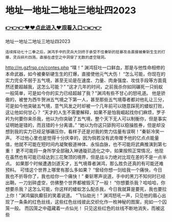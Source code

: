 # 地址一地址二地址三地址四2023

### <a href="https://github.com/xinfue/dunp/issues/2">👉👉👉♥♥点此进入♥观看入口👈👉👉</a>

地址一地址二地址三地址四2023

    连续挥动七十二拳之后，渊鸿手中的灵兵大剑终于承受不住秦斩的狂暴攻击直接被秦斩生生的打爆，灵兵碎片四溅，直接在虚空之中洞穿了无数的虚空隧洞。
   http://m.gzfrsp.cn/contes.php 
    “噗！”
    渊鸿狂吐一口鲜血，那是与他性命相修的本命武器，如今被秦斩硬生生的打爆，直接使他元气大伤！
    “怎么可能，你现在的实力完全不弱于五气境，甚至无论是在速度、力量、肉身强度、攻伐手段等方面竟然还要超越我，这怎么可能？”
    “这才几年的时间，之前我杀你如同碾死一只蚂蚁一般简单，可是如今你的实力已经超越了我？”渊鸿有些不甘心的怒吼道。
    他是骄傲的，被誉为西牛贺洲五气境之下第一人，甚至那些五气境尊者都对他礼让三分，可是如今他突破五气境，意气风发之时却被一个几年前可以随意踩死的蝼蚁打败，这让他如何甘心？
    “天才的人生不需要解释，如果不是怕我崛起找你们麻烦，罗子衿为何要你来杀我，他以为你突破了五气境，整个天下无人可以制衡你，但是事实证明她是错的，而且错的十分离谱。”
    “她以为你这只舔狗可以稳操胜券，但是却没想到我的实力已经足够碾压你，看样子还是对我的势力估量有误啊！”秦斩冷笑一声。
    不过他心里也是觉得十分庆幸的，因为倘若没有武帝赠予他的亿点点能量值，他就不可能在短时间内凝聚极道神体、永恒血脉，也不可能将武典推演到第七重！
    更不可能将一身所学全部融入神通璇玑造化之中，如果按照正常情况，他现在虽然也有可能已经达到三花聚顶的境界，但是战斗力绝对比现在差的不是一点半点。
    如果那个时候遭遇剑道天才，五气境尊者渊鸿，那么胜负还真的有可能还难预料。
    可惜这个世界上哪里有那么多如果？
    “曾经你想一剑给我一个痛快，今日我也不折辱你了，我也给你一个痛快！”
    秦斩寒声说道，手中的黑刀不知何时已经出鞘，一刀划碎虚空，仿佛整个世界都被毁灭了一般！
    “你想要杀我？哈哈哈，你想要杀我？这怎么可能，你这样的蝼蚁怎么配杀我，今日我就算是要死，我也要拉上你！”渊鸿偏执癫狂的笑着说道。
    “飞仙劫光！”
    渊鸿怒吼一声，只见他的眉心出现了一条条的红色丝线，这些红色丝线彼此交织化作一枚神秘的图案，宛如一个囚笼一般。
    而囚笼之中蕴藏着一点仙光！
    只见这些红色的丝线不断地消失，而被这些

